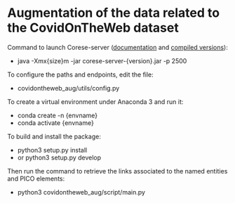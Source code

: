 # Augmentation of the data related to the CovidOnTheWeb dataset

Command to launch Corese-server ([documentation](https://github.com/Wimmics/corese/wiki/CORESE-server) and [compiled versions](https://project.inria.fr/corese/download/)):
- java -Xmx{size}m -jar corese-server-{version}.jar -p 2500

To configure the paths and endpoints, edit the file:
- covidontheweb_aug/utils/config.py

To create a virtual environment under Anaconda 3 and run it:
- conda create -n {envname}
- conda activate {envname}

To build and install the package:
- python3 setup.py install
- or python3 setup.py develop

Then run the command to retrieve the links associated to the named entities and PICO elements:
- python3 covidontheweb_aug/script/main.py
